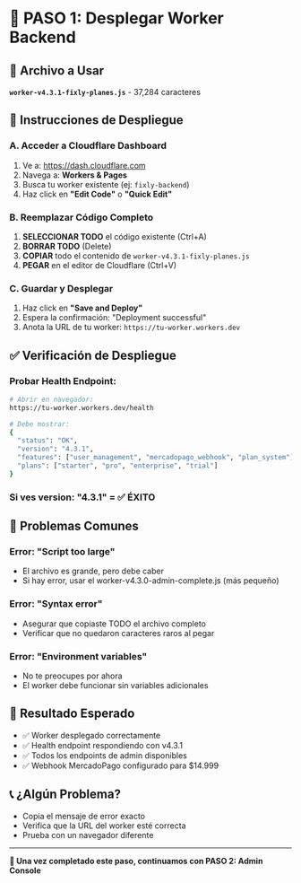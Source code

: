 # 🔧 PASO 1: Desplegar Worker Backend

## 📂 Archivo a Usar
**`worker-v4.3.1-fixly-planes.js`** - 37,284 caracteres

## 🎯 Instrucciones de Despliegue

### **A. Acceder a Cloudflare Dashboard**
1. Ve a: https://dash.cloudflare.com
2. Navega a: **Workers & Pages**
3. Busca tu worker existente (ej: `fixly-backend`)
4. Haz click en **"Edit Code"** o **"Quick Edit"**

### **B. Reemplazar Código Completo**
1. **SELECCIONAR TODO** el código existente (Ctrl+A)
2. **BORRAR TODO** (Delete)
3. **COPIAR** todo el contenido de `worker-v4.3.1-fixly-planes.js`
4. **PEGAR** en el editor de Cloudflare (Ctrl+V)

### **C. Guardar y Desplegar**
1. Haz click en **"Save and Deploy"**
2. Espera la confirmación: "Deployment successful"
3. Anota la URL de tu worker: `https://tu-worker.workers.dev`

## ✅ Verificación de Despliegue

### **Probar Health Endpoint:**
```bash
# Abrir en navegador:
https://tu-worker.workers.dev/health

# Debe mostrar:
{
  "status": "OK",
  "version": "4.3.1",
  "features": ["user_management", "mercadopago_webhook", "plan_system"],
  "plans": ["starter", "pro", "enterprise", "trial"]
}
```

### **Si ves version: "4.3.1" = ✅ ÉXITO**

## 🚨 Problemas Comunes

### **Error: "Script too large"**
- El archivo es grande, pero debe caber
- Si hay error, usar el worker-v4.3.0-admin-complete.js (más pequeño)

### **Error: "Syntax error"**
- Asegurar que copiaste TODO el archivo completo
- Verificar que no quedaron caracteres raros al pegar

### **Error: "Environment variables"**
- No te preocupes por ahora
- El worker debe funcionar sin variables adicionales

## 🎯 Resultado Esperado
- ✅ Worker desplegado correctamente
- ✅ Health endpoint respondiendo con v4.3.1  
- ✅ Todos los endpoints de admin disponibles
- ✅ Webhook MercadoPago configurado para $14.999

## 📞 ¿Algún Problema?
- Copia el mensaje de error exacto
- Verifica que la URL del worker esté correcta
- Prueba con un navegador diferente

---

**🚀 Una vez completado este paso, continuamos con PASO 2: Admin Console**
